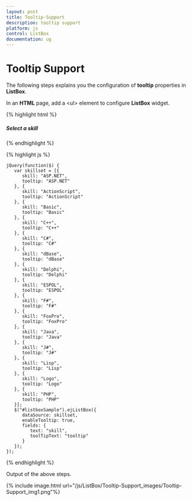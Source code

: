 ```yaml
---
layout: post
title: Tooltip-Support
description: tooltip support
platform: js
control: ListBox
documentation: ug
---
```


# Tooltip Support

The following steps explains you the configuration of **tooltip** properties in **ListBox**.

In an **HTML** page, add a &lt;ul&gt; element to configure **ListBox** widget.

{% highlight html %}

<div id="control">
   <h5 class="ctrllabel">Select a skill</h5>
   <ul id="listboxSample"></ul>
</div>

{% endhighlight %}

{% highlight js %}


    jQuery(function($) {
       var skillset = [{
          skill: "ASP.NET",
          tooltip: "ASP.NET"
       }, {
          skill: "ActionScript",
          tooltip: "ActionScript"
       }, {
          skill: "Basic",
          tooltip: "Basic"
       }, {
          skill: "C++",
          tooltip: "C++"
       }, {
          skill: "C#",
          tooltip: "C#"
       }, {
          skill: "dBase",
          tooltip: "dBase"
       }, {
          skill: "Delphi",
          tooltip: "Delphi"
       }, {
          skill: "ESPOL",
          tooltip: "ESPOL"
       }, {
          skill: "F#",
          tooltip: "F#"
       }, {
          skill: "FoxPro",
          tooltip: "FoxPro"
       }, {
          skill: "Java",
          tooltip: "Java"
       }, {
          skill: "J#",
          tooltip: "J#"
       }, {
          skill: "Lisp",
          tooltip: "Lisp"
       }, {
          skill: "Logo",
          tooltip: "Logo"
       }, {
          skill: "PHP",
          tooltip: "PHP"
       }];
       $("#listboxSample").ejListBox({
          dataSource: skillset,
          enableTooltip: true,
          fields: {
             text: "skill",
             toolTipText: "tooltip"
          }
       });
    });


{% endhighlight %}

Output of the above steps.

{% include image.html url="/js/ListBox/Tooltip-Support_images/Tooltip-Support_img1.png"%}

